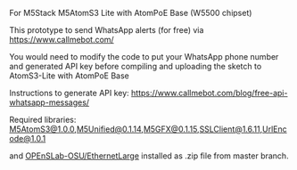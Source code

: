For M5Stack M5AtomS3 Lite with AtomPoE Base (W5500 chipset)

This prototype to send WhatsApp alerts (for free) via https://www.callmebot.com/

You would need to modify the code to put your WhatsApp phone number and generated API key
before compiling and uploading the sketch to AtomS3-Lite with AtomPoE Base

Instructions to generate API key:
https://www.callmebot.com/blog/free-api-whatsapp-messages/

Required libraries:
M5AtomS3@1.0.0,M5Unified@0.1.14,M5GFX@0.1.15,SSLClient@1.6.11,UrlEncode@1.0.1

and 
[OPEnSLab-OSU/EthernetLarge](https://github.com/OPEnSLab-OSU/EthernetLarge)
installed as .zip file from master branch.

